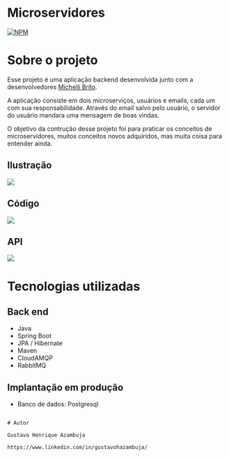 

# Microservidores
[![NPM](https://img.shields.io/npm/l/react)](https://github.com/devsuperior/sds1-wmazoni/blob/master/LICENSE) 

# Sobre o projeto

Esse projeto é uma aplicação backend desenvolvida junto com a desenvolvedores [Michelli Brito](https://www.youtube.com/@MichelliBrito).

A aplicação consiste em dois microserviços, usuários e emails, cada um com sua responsabilidade. Através do email salvo pelo usuário, o servidor do usuário mandara uma mensagem de boas vindas.

O objetivo da contrução desse projeto foi para praticar os conceitos de microservidores, muitos conceitos novos adquiridos, mas muita coisa para entender ainda.


## Ilustração
![](https://github.com/gustavoHazambuja/Images/blob/main/Microservidores/Img.png)

## Código
![](https://github.com/gustavoHazambuja/Images/blob/main/Microservidores/Codigo.png)

## API
![](https://github.com/gustavoHazambuja/Images/blob/main/Microservidores/API.png)

# Tecnologias utilizadas
## Back end
- Java
- Spring Boot
- JPA / Hibernate
- Maven
- CloudAMQP
- RabbitMQ

## Implantação em produção
- Banco de dados: Postgresql


```

# Autor

Gustavo Henrique Azambuja

https://www.linkedin.com/in/gustavohazambuja/

